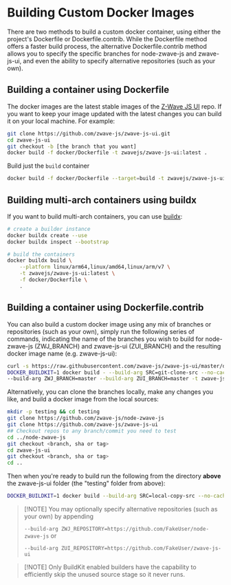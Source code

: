 # Building Custom Docker Images

There are two methods to build a custom docker container, using either the project's Dockerfile or Dockerfile.contrib. While the Dockerfile method offers a faster build process, the alternative Dockerfile.contrib method allows you to specify the specific branches for node-zwave-js and zwave-js-ui, and even the ability to specify alternative repositories (such as your own).

## Building a container using Dockerfile

The docker images are the latest stable images of the [Z-Wave JS UI](https://github.com/zwave-js/zwave-js-ui) repo. If you want to keep your image updated with the latest changes you can build it on your local machine. For example:

```bash
git clone https://github.com/zwave-js/zwave-js-ui.git
cd zwave-js-ui
git checkout -b [the branch that you want]
docker build -f docker/Dockerfile -t zwavejs/zwave-js-ui:latest .
```

Build just the `build` container

```bash
docker build -f docker/Dockerfile --target=build -t zwavejs/zwave-js-ui_build .

```

## Building multi-arch containers using buildx

If you want to build multi-arch containers, you can use [buildx](https://docs.docker.com/buildx/working-with-buildx/):

```bash
# create a builder instance
docker buildx create --use
docker buildx inspect --bootstrap

# build the containers
docker buildx build \
    --platform linux/arm64,linux/amd64,linux/arm/v7 \
    -t zwavejs/zwave-js-ui:latest \
    -f docker/Dockerfile \
    .
```

## Building a container using Dockerfile.contrib

You can also build a custom docker image using any mix of branches or repositories (such as your own), simply run the following series of commands, indicating the name of the branches you wish to build for node-zwave-js (ZWJ_BRANCH) and zwave-js-ui (ZUI_BRANCH) and the resulting docker image name (e.g. zwave-js-ui):

```bash
curl -s https://raw.githubusercontent.com/zwave-js/zwave-js-ui/master/docker/Dockerfile.contrib | \
DOCKER_BUILDKIT=1 docker build - --build-arg SRC=git-clone-src --no-cache \
--build-arg ZWJ_BRANCH=master --build-arg ZUI_BRANCH=master -t zwave-js-ui
```

Alternatively, you can clone the branches locally, make any changes you like, and build a docker image from the local sources:

```bash
mkdir -p testing && cd testing
git clone https://github.com/zwave-js/node-zwave-js
git clone https://github.com/zwave-js/zwave-js-ui
## Checkout repos to any branch/commit you need to test
cd ../node-zwave-js
git checkout <branch, sha or tag>
cd zwave-js-ui
git checkout <branch, sha or tag>
cd ..
```

Then when you're ready to build run the following from the directory **above** the zwave-js-ui folder (the "testing" folder from above):

```bash
DOCKER_BUILDKIT=1 docker build --build-arg SRC=local-copy-src --no-cache -f zwave-js-ui/docker/Dockerfile.contrib -t zwave-js-ui .
```

> [!NOTE] You may optionally specify alternative repositories (such as your own) by appending
>
>`--build-arg ZWJ_REPOSITORY=https://github.com/FakeUser/node-zwave-js` or
>
>`--build-arg ZUI_REPOSITORY=https://github.com/FakeUser/zwave-js-ui`

> [!NOTE] Only BuildKit enabled builders have the capability to efficiently skip the unused source stage so it never runs.
